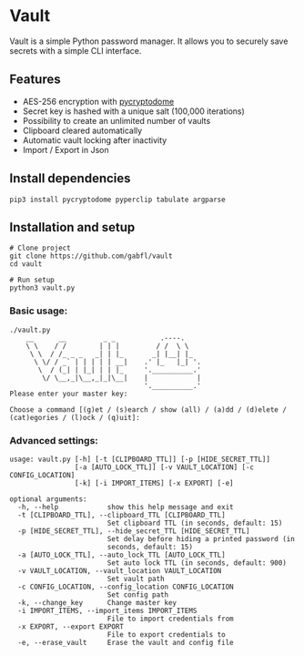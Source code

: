 # Vault

Vault is a simple Python password manager. It allows you to securely save secrets with a simple CLI interface.

## Features

 - AES-256 encryption with [pycryptodome](http://legrandin.github.io/pycryptodome/)
 - Secret key is hashed with a unique salt (100,000 iterations)
 - Possibility to create an unlimited number of vaults
 - Clipboard cleared automatically
 - Automatic vault locking after inactivity
 - Import / Export in Json

## Install dependencies

```
pip3 install pycryptodome pyperclip tabulate argparse
```

## Installation and setup

```
# Clone project
git clone https://github.com/gabfl/vault
cd vault

# Run setup
python3 vault.py
```

### Basic usage:
```
./vault.py
    __      __         _ _           .----.
    \ \    / /        | | |         / /  \ \
     \ \  / /_ _ _   _| | |_       _| |__| |_
      \ \/ / _` | | | | | __|    .' |_   |_| '.
       \  / (_| | |_| | | |_     '.__________.'
        \/ \__,_|\__,_|_|\__|    |            |
                                 '.__________.'
Please enter your master key:

Choose a command [(g)et / (s)earch / show (all) / (a)dd / (d)elete / (cat)egories / (l)ock / (q)uit]:
```

### Advanced settings:

```
usage: vault.py [-h] [-t [CLIPBOARD_TTL]] [-p [HIDE_SECRET_TTL]]
                [-a [AUTO_LOCK_TTL]] [-v VAULT_LOCATION] [-c CONFIG_LOCATION]
                [-k] [-i IMPORT_ITEMS] [-x EXPORT] [-e]

optional arguments:
  -h, --help            show this help message and exit
  -t [CLIPBOARD_TTL], --clipboard_TTL [CLIPBOARD_TTL]
                        Set clipboard TTL (in seconds, default: 15)
  -p [HIDE_SECRET_TTL], --hide_secret_TTL [HIDE_SECRET_TTL]
                        Set delay before hiding a printed password (in
                        seconds, default: 15)
  -a [AUTO_LOCK_TTL], --auto_lock_TTL [AUTO_LOCK_TTL]
                        Set auto lock TTL (in seconds, default: 900)
  -v VAULT_LOCATION, --vault_location VAULT_LOCATION
                        Set vault path
  -c CONFIG_LOCATION, --config_location CONFIG_LOCATION
                        Set config path
  -k, --change_key      Change master key
  -i IMPORT_ITEMS, --import_items IMPORT_ITEMS
                        File to import credentials from
  -x EXPORT, --export EXPORT
                        File to export credentials to
  -e, --erase_vault     Erase the vault and config file
```
